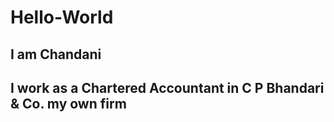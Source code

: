 # Hello-World
## I am Chandani
## I work as a Chartered Accountant in C P Bhandari & Co. my own firm
